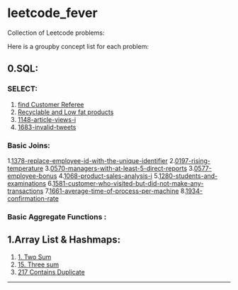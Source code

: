 # leetcode_fever

Collection of Leetcode problems:

Here is a groupby concept list for each problem:

0.SQL:
----
### SELECT:

1. [find Customer Referee](https://github.com/imvaibhav28/leetcode_fever/tree/main/SQL/Select/0584-find-customer-referee)
2. [Recyclable and Low fat products](https://github.com/imvaibhav28/leetcode_fever/tree/main/SQL/Select/1757-recyclable-and-low-fat-products)
3. [1148-article-views-i](https://github.com/imvaibhav28/leetcode_fever/tree/main/SQL/Select/1148-article-views-i)
4. [1683-invalid-tweets](https://github.com/imvaibhav28/leetcode_fever/tree/main/SQL/Select/1683-invalid-tweets)

### Basic Joins:
1.[1378-replace-employee-id-with-the-unique-identifier](https://github.com/imvaibhav28/leetcode_fever/tree/main/SQL/basic_joins/1378-replace-employee-id-with-the-unique-identifier)
2.[0197-rising-temperature](https://github.com/imvaibhav28/leetcode_fever/tree/main/SQL/basic_joins/0197-rising-temperature)
3.[0570-managers-with-at-least-5-direct-reports](https://github.com/imvaibhav28/leetcode_fever/tree/main/SQL/basic_joins/0570-managers-with-at-least-5-direct-reports)
3.[0577-employee-bonus](https://github.com/imvaibhav28/leetcode_fever/tree/main/SQL/basic_joins/0577-employee-bonus)
4.[1068-product-sales-analysis-i](https://github.com/imvaibhav28/leetcode_fever/tree/main/SQL/basic_joins/1068-product-sales-analysis-i)
5.[1280-students-and-examinations](https://github.com/imvaibhav28/leetcode_fever/tree/main/SQL/basic_joins/1280-students-and-examinations)
6.[1581-customer-who-visited-but-did-not-make-any-transactions](https://github.com/imvaibhav28/leetcode_fever/tree/main/SQL/basic_joins/1581-customer-who-visited-but-did-not-make-any-transactions)
7.[1661-average-time-of-process-per-machine](https://github.com/imvaibhav28/leetcode_fever/tree/main/SQL/basic_joins/1661-average-time-of-process-per-machine)
8.[1934-confirmation-rate](https://github.com/imvaibhav28/leetcode_fever/tree/main/SQL/basic_joins/1934-confirmation-rate)

### Basic Aggregate Functions :





1.Array List & Hashmaps:
---

1. [1. Two Sum](https://github.com/imvaibhav28/leetcode_fever/tree/main/Arrays/0001-two-sum)
2. [15. Three sum](https://github.com/imvaibhav28/leetcode_fever/tree/main/Arrays/0015-3sum)
3. [217 Contains Duplicate](https://github.com/imvaibhav28/leetcode_fever/tree/main/Arrays/0217-contains-duplicate)
----


